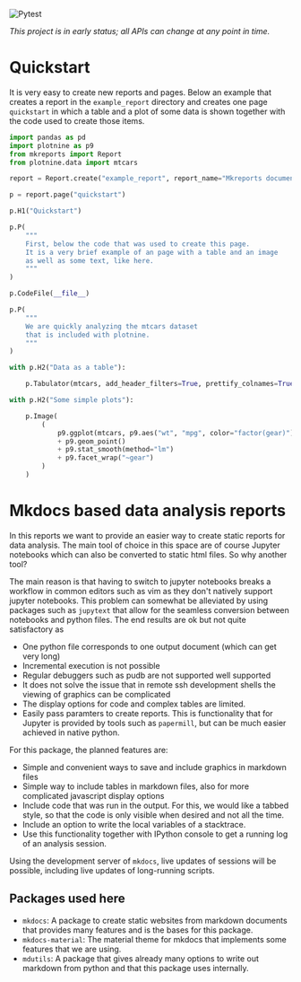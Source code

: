 ![Pytest](https://github.com/hhoeflin/mkreports/actions/workflows/pytest.yml/badge.svg)

*This project is in early status; all APIs can change at any point in time.*

# Quickstart

It is very easy to create new reports and pages. Below an example that
creates a report in the `example_report` directory and creates one page
`quickstart` in which a table and a plot of some data is shown together
with the code used to create those items.

```python
import pandas as pd
import plotnine as p9
from mkreports import Report
from plotnine.data import mtcars

report = Report.create("example_report", report_name="Mkreports documentations")

p = report.page("quickstart")

p.H1("Quickstart")

p.P(
    """
    First, below the code that was used to create this page.
    It is a very brief example of an page with a table and an image
    as well as some text, like here.
    """
)

p.CodeFile(__file__)

p.P(
    """
    We are quickly analyzing the mtcars dataset
    that is included with plotnine.
    """
)

with p.H2("Data as a table"):

    p.Tabulator(mtcars, add_header_filters=True, prettify_colnames=True)

with p.H2("Some simple plots"):

    p.Image(
        (
            p9.ggplot(mtcars, p9.aes("wt", "mpg", color="factor(gear)"))
            + p9.geom_point()
            + p9.stat_smooth(method="lm")
            + p9.facet_wrap("~gear")
        )
    )

```

# Mkdocs based data analysis reports

In this reports we want to provide an easier way to create static
reports for data analysis. The main tool of choice in this space
are of course Jupyter notebooks which can also be converted to
static html files. So why another tool?

The main reason is that having to switch to jupyter
notebooks breaks a workflow
in common editors such as vim as they don't natively
support jupyter notebooks. This problem can somewhat be
alleviated by using packages such as `jupytext` that allow
for the seamless conversion between notebooks and python files.
The end results are ok but not quite satisfactory as
- One python file corresponds to one output document
  (which can get very long)
- Incremental execution is not possible
- Regular debuggers such as pudb are not supported well supported
- It does not solve the issue that in remote ssh development
  shells the viewing of graphics can be complicated
- The display options for code and complex tables are limited.
- Easily pass paramters to create reports. This is functionality
  that for Jupyter is provided by tools such as `papermill`, but
  can be much easier achieved in native python.

For this package, the planned features are:
- Simple and convenient ways to save and include graphics in markdown files
- Simple way to include tables in markdown files, also for more complicated
  javascript display options
- Include code that was run in the output. For this, we would like
  a tabbed style, so that the code is only visible when desired and not
  all the time.
- Include an option to write the local variables of a stacktrace.
- Use this functionality together with IPython console to get a running
  log of an analysis session.

Using the development server of `mkdocs`, live updates of sessions will be
possible, including live updates of long-running scripts.

## Packages used here

- `mkdocs`: A package to create static websites from markdown documents
  that provides many features and is the bases for this package.
- `mkdocs-material`: The material theme for mkdocs that implements
  some features that we are using.
- `mdutils`: A package that gives already many options to write out
  markdown from python and that this package uses internally.
